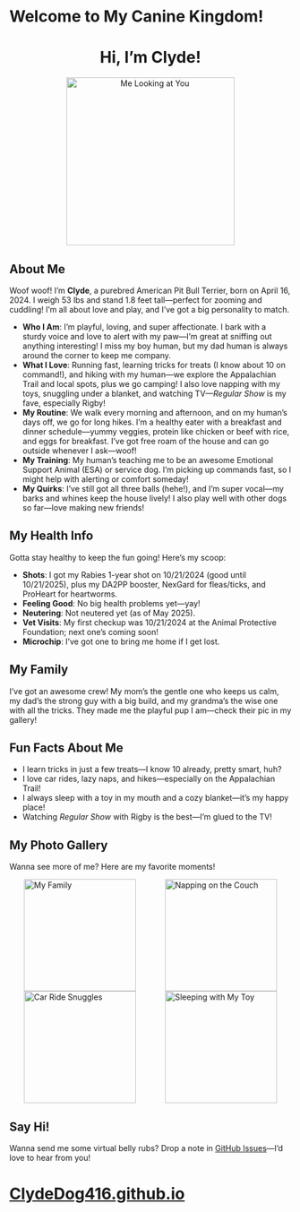 # Welcome to My Canine Kingdom!

<div style="text-align: center;">
  <h1>Hi, I’m Clyde!</h1>
  <img src="https://raw.githubusercontent.com/your-username/your-repo/main/assets/clyde-closeup.jpg" alt="Me Looking at You" width="300">
</div>

## About Me
Woof woof! I’m **Clyde**, a purebred American Pit Bull Terrier, born on April 16, 2024. I weigh 53 lbs and stand 1.8 feet tall—perfect for zooming and cuddling! I’m all about love and play, and I’ve got a big personality to match.

- **Who I Am**: I’m playful, loving, and super affectionate. I bark with a sturdy voice and love to alert with my paw—I’m great at sniffing out anything interesting! I miss my boy human, but my dad human is always around the corner to keep me company.  
- **What I Love**: Running fast, learning tricks for treats (I know about 10 on command!), and hiking with my human—we explore the Appalachian Trail and local spots, plus we go camping! I also love napping with my toys, snuggling under a blanket, and watching TV—*Regular Show* is my fave, especially Rigby!  
- **My Routine**: We walk every morning and afternoon, and on my human’s days off, we go for long hikes. I’m a healthy eater with a breakfast and dinner schedule—yummy veggies, protein like chicken or beef with rice, and eggs for breakfast. I’ve got free roam of the house and can go outside whenever I ask—woof!  
- **My Training**: My human’s teaching me to be an awesome Emotional Support Animal (ESA) or service dog. I’m picking up commands fast, so I might help with alerting or comfort someday!  
- **My Quirks**: I’ve still got all three balls (hehe!), and I’m super vocal—my barks and whines keep the house lively! I also play well with other dogs so far—love making new friends!  

## My Health Info
Gotta stay healthy to keep the fun going! Here’s my scoop:  
- **Shots**: I got my Rabies 1-year shot on 10/21/2024 (good until 10/21/2025), plus my DA2PP booster, NexGard for fleas/ticks, and ProHeart for heartworms.  
- **Feeling Good**: No big health problems yet—yay!  
- **Neutering**: Not neutered yet (as of May 2025).  
- **Vet Visits**: My first checkup was 10/21/2024 at the Animal Protective Foundation; next one’s coming soon!  
- **Microchip**: I’ve got one to bring me home if I get lost.  

## My Family
I’ve got an awesome crew! My mom’s the gentle one who keeps us calm, my dad’s the strong guy with a big build, and my grandma’s the wise one with all the tricks. They made me the playful pup I am—check their pic in my gallery!

## Fun Facts About Me
- I learn tricks in just a few treats—I know 10 already, pretty smart, huh?  
- I love car rides, lazy naps, and hikes—especially on the Appalachian Trail!  
- I always sleep with a toy in my mouth and a cozy blanket—it’s my happy place!  
- Watching *Regular Show* with Rigby is the best—I’m glued to the TV!  

## My Photo Gallery
Wanna see more of me? Here are my favorite moments!  
<div style="display: flex; justify-content: space-around; flex-wrap: wrap;">
  <img src="https://raw.githubusercontent.com/your-username/your-repo/main/assets/clyde-family.jpg" alt="My Family" width="200">
  <img src="https://raw.githubusercontent.com/your-username/your-repo/main/assets/clyde-couch.jpg" alt="Napping on the Couch" width="200">
  <img src="https://raw.githubusercontent.com/your-username/your-repo/main/assets/clyde-car.jpg" alt="Car Ride Snuggles" width="200">
  <img src="https://raw.githubusercontent.com/your-username/your-repo/main/assets/clyde-bed.jpg" alt="Sleeping with My Toy" width="200">
</div>

## Say Hi!
Wanna send me some virtual belly rubs? Drop a note in [GitHub Issues](https://github.com/your-username/your-repo/issues)—I’d love to hear from you!

# [ClydeDog416.github.io](https://clydedog416.github.io)
